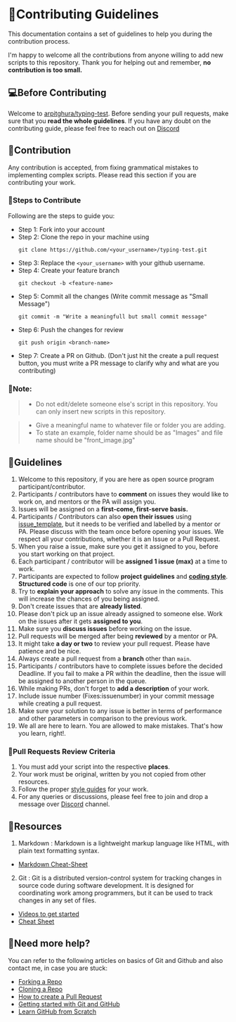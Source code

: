 # 🎇Contributing Guidelines

This documentation contains a set of guidelines to help you during the contribution process. 

I'm happy to welcome all the contributions from anyone willing to add new scripts to this repository. Thank you for helping out and remember,
**no contribution is too small.**


## 💻Before Contributing

Welcome to [arpitghura/typing-test](https://github.com/arpitghura/typing-test/). Before sending your pull requests, make sure that you **read the whole
guidelines**. If you have any doubt on the contributing guide, please feel free to reach out on [Discord](https://discord.gg/64purUVq88)


## 🙌Contribution

Any contribution is accepted, from fixing grammatical mistakes to implementing complex scripts. Please read this section if you are contributing your work.


### 🔖Steps to Contribute

Following are the steps to guide you:

* Step 1: Fork into your account
* Step 2: Clone the repo in your machine using
  ```
  git clone https://github.com/<your_username>/typing-test.git
  ```
* Step 3: Replace the `<your_username>` with your github username.
* Step 4: Create your feature branch
    ```
    git checkout -b <feature-name>
    ```
* Step 5: Commit all the changes (Write commit message as "Small Message")
    ```
    git commit -m "Write a meaningfull but small commit message"
    ```
* Step 6: Push the changes for review
    ```
    git push origin <branch-name>
    ```
* Step 7: Create a PR on Github. (Don't just hit the create a pull request button, you must write a PR message to clarify why and what are you contributing)


### 🔨Note:

> - Do not edit/delete someone else's script in this repository. You can only insert new scripts in this repository.

  > - Give a meaningful name to whatever file or folder you are adding.
  > - To state an example, folder name should be as "Images" and file name should be "front_image.jpg"


## 🔑Guidelines

1. Welcome to this repository, if you are here as open source program participant/contributor.
2. Participants / contributors have to **comment** on issues they would like to work on, and mentors or the PA will assign you.
3. Issues will be assigned on a **first-come, first-serve basis.**
4. Participants / Contributors can also **open their issues** using [issue_template](https://github.com/arpitghura/typing-test/tree/main/.github/ISSUE_TEMPLATE),
but it needs to be verified and labelled by a mentor or PA. Please discuss with the team once before opening your issues. We respect all your contributions, whether 
it is an Issue or a Pull Request.
6. When you raise a issue, make sure you get it assigned to you, before you start working on that project.
7. Each participant / contributor will be **assigned 1 issue (max)** at a time to work.
8. Participants are expected to follow **project guidelines** and [**coding style**](https://javascript.info/coding-style). **Structured code** is one of our top priority.
9. Try to **explain your approach** to solve any issue in the comments. This will increase the chances of you being assigned.
10. Don't create issues that are **already listed**.
11. Please don't pick up an issue already assigned to someone else. Work on the issues after it gets **assigned to you**.
12. Make sure you **discuss issues** before working on the issue.
13. Pull requests will be merged after being **reviewed** by a mentor or PA.
14. It might take **a day or two** to review your pull request. Please have patience and be nice.
15. Always create a pull request from a **branch** other than `main`.
16. Participants / contributors have to complete issues before the decided Deadline. If you fail to make a PR within the deadline, then the issue will be assigned to 
another person in the queue.
17. While making PRs, don't forget to **add a description** of your work.
18. Include issue number (Fixes:issuenumber) in your commit message while creating a pull request.
19. Make sure your solution to any issue is better in terms of performance and other parameters in comparison to the previous work.
20. We all are here to learn. You are allowed to make mistakes. That's how you learn, right!.


### 🧲Pull Requests Review Criteria


1. You must add your script into the respective **places**.
2. Your work must be original, written by you not copied from other resources.
3. Follow the proper [style guides](https://google.github.io/styleguide/) for your work.
4. For any queries or discussions, please feel free to join and drop a message over [Discord](https://discord.gg/64purUVq88) channel.


## 📖Resources

1. Markdown : Markdown is a lightweight markup language like HTML, with plain text formatting syntax. 
  * [Markdown Cheat-Sheet](https://github.com/adam-p/markdown-here/wiki/Markdown-Cheatsheet)

2. Git : Git is a distributed version-control system for tracking changes in source code during software development. It is designed for coordinating work among programmers, but it can be used to track changes in any set of files.
  * [Videos to get started](https://www.youtube.com/watch?v=xAAmje1H9YM&list=PLeo1K3hjS3usJuxZZUBdjAcilgfQHkRzW)
  * [Cheat Sheet](https://www.atlassian.com/git/tutorials/atlassian-git-cheatsheet)


## 🤔Need more help?

You can refer to the following articles on basics of Git and Github and also contact me, in case you are stuck:
- [Forking a Repo](https://help.github.com/en/github/getting-started-with-github/fork-a-repo)
- [Cloning a Repo](https://help.github.com/en/desktop/contributing-to-projects/creating-an-issue-or-pull-request)
- [How to create a Pull Request](https://opensource.com/article/19/7/create-pull-request-github)
- [Getting started with Git and GitHub](https://towardsdatascience.com/getting-started-with-git-and-github-6fcd0f2d4ac6)
- [Learn GitHub from Scratch](https://lab.github.com/githubtraining/introduction-to-github)


